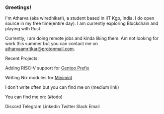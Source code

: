 ### Greetings!
I'm Atharva (aka wiredhikari), a student based in IIT Kgp, India. I do open source in my free time(entire day). I am currently exploring Blockchain and playing with Rust.

Currently, I am doing remote jobs and kinda liking them. Am not looking for work this summer but you can contact me on atharvaamritkar@protonmail.com.

Recent Projects:

Adding RISC-V support for [Gentoo Prefix](github.com/gentoo/prefix)

Writing Nix modules for [Minimint](github.com/fedimint/minimint)


I don't write often but you can find me on (medium link)

You can find me on: (#todo)

Discord Telegram Linkedin Twitter Slack Email 

<!-- ![Metrics](https://metrics.lecoq.io/wiredhikari?template=classic&isocalendar=1&habits=1&music=1&stars=1&isocalendar.duration=half-year&stars.limit=4&habits.from=202&habits.days=14&habits.facts=true&habits.charts=false&habits.charts.type=chartist&habits.trim=false&music.limit=4&music.played.at=false&music.time.range=short&music.top.type=tracks&music.user=.user.login&config.timezone=Asia%2FKolkata) -->
